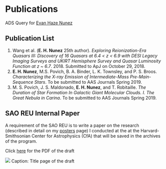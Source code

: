 # Publications

ADS Query for [Evan Haze Nunez](https://ui.adsabs.harvard.edu/#search/q=%20%20author%3A%22Haze%20Nunez%2C%20Evan%22&sort=date%20desc%2C%20bibcode%20desc&p_=0)

## Publication List
1. Wang et al. (**E. H. Nunez** 25th author). *Exploring Reionization-Era Quasars III: Discovery of 16 Quasars at 6.4 < z < 6.9 with DESI Legacy Imaging Surveys and UKIRT Hemisphere Survey and Quasar Luminosity Function at z ~ 6.7*. 2018. Submitted to ApJ on October 29, 2018.
2. **E. H. Nunez**, M.S. Povich, B. A. Binder, L. K. Townsley, and P. S. Broos. *Characterizing the X-ray Emission of Intermediate-Mass Pre-Main-Sequence Stars*. To be submitted to AAS Journals Spring 2019.
3. M. S. Povich, J. S. Maldonado, **E. H. Nunez**, and T. Robitaille. *The Duration of Star Formation In Galactic Giant Molecular Clouds. I. The Great Nebula in Carina*. To be submitted to AAS Journals Spring 2019.


## SAO REU Internal Paper 

A requirement of the SAO REU is to write a paper on the research (described in detail on my [posters](https://evanhazey.github.io/evanhazenunez/posters.md) page) I conducted at the at the Harvard-Smithsonian Center for Astrophysics (CfA) that will be saved in the archives of the program.

Click [here](https://evanhazey.github.io/evanhazenunez/Graphics/Nunez_SAO_REU_Final.pdf) for the PDF of the draft

<img src="https://evanhazey.github.io/evanhazenunez/Graphics/Nunez_SAO_REU_Final.jpg">
Caption: Title page of the draft
